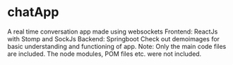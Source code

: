 # chatApp
A real time conversation app made using websockets
Frontend: ReactJs with Stomp and SockJs
Backend: Springboot
Check out demoimages for basic understanding and functioning of app.
Note: Only the main code files are included. The node modules, POM files etc. were not included.